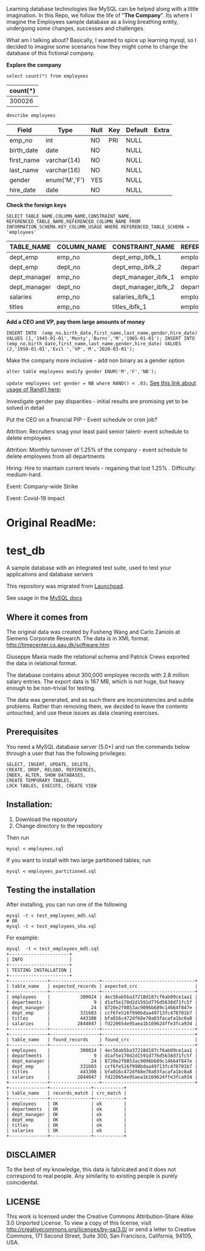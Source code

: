 Learning database technologies like MySQL can be helped along with a little imagination. In this Repo, we follow the life of "**The Company**". Its where I imagine the Employees sample database as a living breathing entity, undergoing some changes, successes and challenges.

What am I talking about? Basically, I wanted to spice up learning mysql, so I decided to imagine some scenarios how they might come to change the database of this fictional company.



**Explore the company**

`select count(*) from employees` 

| count(*) |
| :------- |
| 300026   |

`describe employees` 

| Field      | Type          | Null | Key  | Default | Extra |
| ---------- | ------------- | ---- | ---- | ------- | ----- |
| emp_no     | int           | NO   | PRI  | NULL    |       |
| birth_date | date          | NO   |      | NULL    |       |
| first_name | varchar(14)   | NO   |      | NULL    |       |
| last_name  | varchar(16)   | NO   |      | NULL    |       |
| gender     | enum('M','F') | YES  |      | NULL    |       |
| hire_date  | date          | NO   |      | NULL    |       |

**Check the foreign keys**

`SELECT TABLE_NAME,COLUMN_NAME,CONSTRAINT_NAME, REFERENCED_TABLE_NAME,REFERENCED_COLUMN_NAME
FROM INFORMATION_SCHEMA.KEY_COLUMN_USAGE
WHERE REFERENCED_TABLE_SCHEMA = 'employees'`

| TABLE_NAME   | COLUMN_NAME | CONSTRAINT_NAME     | REFERENCED_TABLE_NAME | REFERENCED_COLUMN_NAME |
| ------------ | ----------- | ------------------- | --------------------- | ---------------------- |
| dept_emp     | emp_no      | dept_emp_ibfk_1     | employees             | emp_no                 |
| dept_emp     | dept_no     | dept_emp_ibfk_2     | departments           | dept_no                |
| dept_manager | emp_no      | dept_manager_ibfk_1 | employees             | emp_no                 |
| dept_manager | dept_no     | dept_manager_ibfk_2 | departments           | dept_no                |
| salaries     | emp_no      | salaries_ibfk_1     | employees             | emp_no                 |
| titles       | emp_no      | titles_ibfk_1       | employees             | emp_no                 |



**Add a CEO and VP, pay them large amounts of money**

`INSERT INTO  (emp_no,birth_date,first_name,last_name,gender,hire_date) VALUES (1,'1945-01-01','Monty','Burns','M','1965-01-01');
INSERT INTO  (emp_no,birth_date,first_name,last_name,gender,hire_date) VALUES (2,'1950-01-01','Evil ','VP','M','2020-03-01');`



Make the company more inclusive - add non binary as a gender option

`alter table employees modify gender ENUM('M','F','NB');`

`update employees set gender = NB where RAND() < .03;`
[See this link about usage of Rand() here](https://stackoverflow.com/questions/11087059/mysql-how-do-i-update-50-of-the-rows-randomly-selected);







Investigate gender pay disparities - initial results are promising yet to be solved in detail





Put the CEO on a financial PIP - Event schedule or cron job?





Attrition: Recruiters snag your least paid senior talent- event schedule to delete employees





Attrition: Monthly turnover of 1.25% of the company - event schedule to delete employees from all departments





Hiring: Hire to maintain current levels - regaining that lost 1.25% . Difficulty: medium-hard.





Event: Company-wide Strike





Event: Covid-19 impact





  

























# Original ReadMe:

# test_db

A sample database with an integrated test suite, used to test your applications and database servers

This repository was migrated from [Launchpad](https://launchpad.net/test-db).

See usage in the [MySQL docs](https://dev.mysql.com/doc/employee/en/index.html)


## Where it comes from

The original data was created by Fusheng Wang and Carlo Zaniolo at 
Siemens Corporate Research. The data is in XML format.
http://timecenter.cs.aau.dk/software.htm

Giuseppe Maxia made the relational schema and Patrick Crews exported
the data in relational format.

The database contains about 300,000 employee records with 2.8 million 
salary entries. The export data is 167 MB, which is not huge, but
heavy enough to be non-trivial for testing.

The data was generated, and as such there are inconsistencies and subtle
problems. Rather than removing them, we decided to leave the contents
untouched, and use these issues as data cleaning exercises.

## Prerequisites

You need a MySQL database server (5.0+) and run the commands below through a 
user that has the following privileges:

    SELECT, INSERT, UPDATE, DELETE, 
    CREATE, DROP, RELOAD, REFERENCES, 
    INDEX, ALTER, SHOW DATABASES, 
    CREATE TEMPORARY TABLES, 
    LOCK TABLES, EXECUTE, CREATE VIEW

## Installation:

1. Download the repository
2. Change directory to the repository

Then run

    mysql < employees.sql


If you want to install with two large partitioned tables, run

    mysql < employees_partitioned.sql


## Testing the installation

After installing, you can run one of the following

    mysql -t < test_employees_md5.sql
    # OR
    mysql -t < test_employees_sha.sql

For example:

    mysql  -t < test_employees_md5.sql
    +----------------------+
    | INFO                 |
    +----------------------+
    | TESTING INSTALLATION |
    +----------------------+
    +--------------+------------------+----------------------------------+
    | table_name   | expected_records | expected_crc                     |
    +--------------+------------------+----------------------------------+
    | employees    |           300024 | 4ec56ab5ba37218d187cf6ab09ce1aa1 |
    | departments  |                9 | d1af5e170d2d1591d776d5638d71fc5f |
    | dept_manager |               24 | 8720e2f0853ac9096b689c14664f847e |
    | dept_emp     |           331603 | ccf6fe516f990bdaa49713fc478701b7 |
    | titles       |           443308 | bfa016c472df68e70a03facafa1bc0a8 |
    | salaries     |          2844047 | fd220654e95aea1b169624ffe3fca934 |
    +--------------+------------------+----------------------------------+
    +--------------+------------------+----------------------------------+
    | table_name   | found_records    | found_crc                        |
    +--------------+------------------+----------------------------------+
    | employees    |           300024 | 4ec56ab5ba37218d187cf6ab09ce1aa1 |
    | departments  |                9 | d1af5e170d2d1591d776d5638d71fc5f |
    | dept_manager |               24 | 8720e2f0853ac9096b689c14664f847e |
    | dept_emp     |           331603 | ccf6fe516f990bdaa49713fc478701b7 |
    | titles       |           443308 | bfa016c472df68e70a03facafa1bc0a8 |
    | salaries     |          2844047 | fd220654e95aea1b169624ffe3fca934 |
    +--------------+------------------+----------------------------------+
    +--------------+---------------+-----------+
    | table_name   | records_match | crc_match |
    +--------------+---------------+-----------+
    | employees    | OK            | ok        |
    | departments  | OK            | ok        |
    | dept_manager | OK            | ok        |
    | dept_emp     | OK            | ok        |
    | titles       | OK            | ok        |
    | salaries     | OK            | ok        |
    +--------------+---------------+-----------+


## DISCLAIMER

To the best of my knowledge, this data is fabricated and
it does not correspond to real people. 
Any similarity to existing people is purely coincidental.


## LICENSE
This work is licensed under the 
Creative Commons Attribution-Share Alike 3.0 Unported License. 
To view a copy of this license, visit 
http://creativecommons.org/licenses/by-sa/3.0/ or send a letter to 
Creative Commons, 171 Second Street, Suite 300, San Francisco, 
California, 94105, USA.



